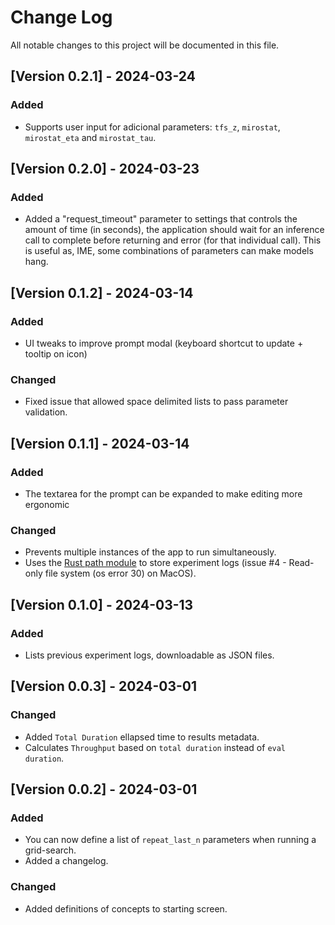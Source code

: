 # Change Log

All notable changes to this project will be documented in this file.

## [Version 0.2.1] - 2024-03-24

### Added

- Supports user input for adicional parameters: `tfs_z`, `mirostat`, `mirostat_eta` and `mirostat_tau`.

## [Version 0.2.0] - 2024-03-23

### Added

- Added a "request_timeout" parameter to settings that controls the amount of time (in seconds),
  the application should wait for an inference call to complete before returning and error (for that individual call). This is useful as, IME, some combinations of parameters can make models hang.

## [Version 0.1.2] - 2024-03-14

### Added

- UI tweaks to improve prompt modal (keyboard shortcut to update + tooltip on icon)

### Changed

- Fixed issue that allowed space delimited lists to pass parameter validation.

## [Version 0.1.1] - 2024-03-14

### Added

- The textarea for the prompt can be expanded to make editing more ergonomic

### Changed

- Prevents multiple instances of the app to run simultaneously.
- Uses the [Rust path module](https://docs.rs/tauri/latest/tauri/api/path/index.html) to store experiment logs (issue #4 - Read-only file system (os error 30) on MacOS).

## [Version 0.1.0] - 2024-03-13

### Added

- Lists previous experiment logs, downloadable as JSON files.

## [Version 0.0.3] - 2024-03-01

### Changed

- Added `Total Duration` ellapsed time to results metadata.
- Calculates `Throughput` based on `total duration` instead of `eval duration`.

## [Version 0.0.2] - 2024-03-01

### Added

- You can now define a list of `repeat_last_n` parameters when running a grid-search.
- Added a changelog.

### Changed

- Added definitions of concepts to starting screen.

